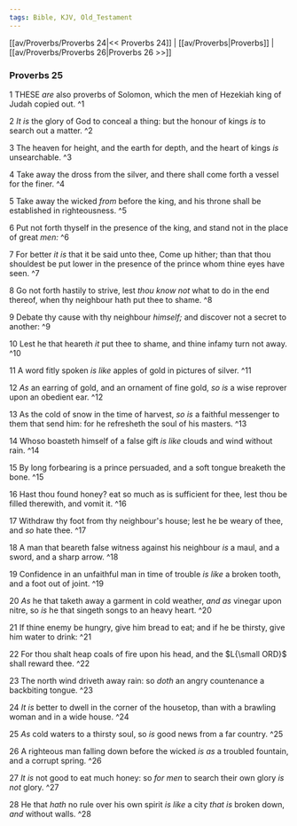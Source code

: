 ```yaml
---
tags: Bible, KJV, Old_Testament
---
```


[[av/Proverbs/Proverbs 24|<< Proverbs 24]] | [[av/Proverbs|Proverbs]] | [[av/Proverbs/Proverbs 26|Proverbs 26 >>]]

### Proverbs 25

1 THESE _are_ also proverbs of Solomon, which the men of Hezekiah king of Judah copied out. ^1

2 _It_ _is_ the glory of God to conceal a thing: but the honour of kings _is_ to search out a matter. ^2

3 The heaven for height, and the earth for depth, and the heart of kings _is_ unsearchable. ^3

4 Take away the dross from the silver, and there shall come forth a vessel for the finer. ^4

5 Take away the wicked _from_ before the king, and his throne shall be established in righteousness. ^5

6 Put not forth thyself in the presence of the king, and stand not in the place of great _men:_ ^6

7 For better _it_ _is_ that it be said unto thee, Come up hither; than that thou shouldest be put lower in the presence of the prince whom thine eyes have seen. ^7

8 Go not forth hastily to strive, lest _thou_ _know_ _not_ what to do in the end thereof, when thy neighbour hath put thee to shame. ^8

9 Debate thy cause with thy neighbour _himself;_ and discover not a secret to another: ^9

10 Lest he that heareth _it_ put thee to shame, and thine infamy turn not away. ^10

11 A word fitly spoken _is_ _like_ apples of gold in pictures of silver. ^11

12 _As_ an earring of gold, and an ornament of fine gold, _so_ _is_ a wise reprover upon an obedient ear. ^12

13 As the cold of snow in the time of harvest, _so_ _is_ a faithful messenger to them that send him: for he refresheth the soul of his masters. ^13

14 Whoso boasteth himself of a false gift _is_ _like_ clouds and wind without rain. ^14

15 By long forbearing is a prince persuaded, and a soft tongue breaketh the bone. ^15

16 Hast thou found honey? eat so much as is sufficient for thee, lest thou be filled therewith, and vomit it. ^16

17 Withdraw thy foot from thy neighbour's house; lest he be weary of thee, and _so_ hate thee. ^17

18 A man that beareth false witness against his neighbour _is_ a maul, and a sword, and a sharp arrow. ^18

19 Confidence in an unfaithful man in time of trouble _is_ _like_ a broken tooth, and a foot out of joint. ^19

20 _As_ he that taketh away a garment in cold weather, _and_ _as_ vinegar upon nitre, so _is_ he that singeth songs to an heavy heart. ^20

21 If thine enemy be hungry, give him bread to eat; and if he be thirsty, give him water to drink: ^21

22 For thou shalt heap coals of fire upon his head, and the $L{\small ORD}$ shall reward thee. ^22

23 The north wind driveth away rain: so _doth_ an angry countenance a backbiting tongue. ^23

24 _It_ _is_ better to dwell in the corner of the housetop, than with a brawling woman and in a wide house. ^24

25 _As_ cold waters to a thirsty soul, so _is_ good news from a far country. ^25

26 A righteous man falling down before the wicked _is_ _as_ a troubled fountain, and a corrupt spring. ^26

27 _It_ _is_ not good to eat much honey: so _for_ _men_ to search their own glory _is_ _not_ glory. ^27

28 He that _hath_ no rule over his own spirit _is_ _like_ a city _that_ _is_ broken down, _and_ without walls. ^28
